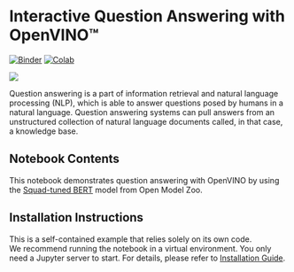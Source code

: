 # Interactive Question Answering with OpenVINO™

[![Binder](https://mybinder.org/badge_logo.svg)](https://mybinder.org/v2/gh/eaidova/openvino_notebooks_binder.git/main?urlpath=git-pull%3Frepo%3Dhttps%253A%252F%252Fgithub.com%252Fopenvinotoolkit%252Fopenvino_notebooks%26urlpath%3Dtree%252Fopenvino_notebooks%252Fnotebooks%2Fquestion-answering%2Fquestion-answering.ipynb)
[![Colab](https://colab.research.google.com/assets/colab-badge.svg)](https://colab.research.google.com/github/openvinotoolkit/openvino_notebooks/blob/latest/notebooks/question-answering/question-answering.ipynb)

<img src="https://user-images.githubusercontent.com/4547501/152571639-ace628b2-e3d2-433e-8c28-9a5546d76a86.gif">

Question answering is a part of information retrieval and natural language processing (NLP), which is able to answer questions posed by humans in a natural language. Question answering systems can pull answers from an unstructured collection of natural language documents called, in that case, a knowledge base.

## Notebook Contents

This notebook demonstrates question answering with OpenVINO by using the [Squad-tuned BERT](https://github.com/openvinotoolkit/open_model_zoo/tree/master/models/intel/bert-small-uncased-whole-word-masking-squad-int8-0002) model from Open Model Zoo.

## Installation Instructions

This is a self-contained example that relies solely on its own code.</br>
We recommend running the notebook in a virtual environment. You only need a Jupyter server to start.
For details, please refer to [Installation Guide](../../README.md).

